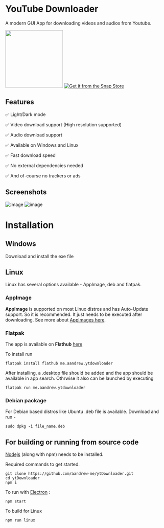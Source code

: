 # YouTube Downloader
A modern GUI App for downloading videos and audios from Youtube.


<a href="https://flathub.org/apps/details/me.aandrew.ytdownloader"><img src="https://flathub.org/assets/badges/flathub-badge-en.svg" style="width:180px;"></a>
[![Get it from the Snap Store](https://snapcraft.io/static/images/badges/en/snap-store-black.svg)](https://snapcraft.io/ytdownloader)


## Features

✅ Light/Dark mode

✅ Video download support (High resolution supported)

✅ Audio download support

✅ Available on Windows and Linux

✅ Fast download speed

✅ No external dependencies needed

✅ And of-course no trackers or ads

## Screenshots

![image](https://user-images.githubusercontent.com/66430340/187023169-e4cd9b81-1968-4758-85b7-2287808d914d.png)
![image](https://user-images.githubusercontent.com/66430340/187023235-45095832-a357-4323-8cdd-50cfd6305d29.png)

<!--![ss](https://user-images.githubusercontent.com/66430340/181747909-f16e30dc-a7c3-40cb-876b-54f0ea8d4e42.jpg)-->
<!--![ss2](https://user-images.githubusercontent.com/66430340/181747920-4df80914-278f-4350-9328-015e9e0bcf16.jpg) -->


# Installation

## Windows
Download and install the exe file

## Linux

Linux has several options available - AppImage, deb and flatpak.

### AppImage
**AppImage** is supported on most Linux distros and has Auto-Update support. So it is recommended.
It just needs to be executed after downloading. See more about [AppImages here](https://appimage.org/).

### Flatpak
The app is available on **Flathub** [here](https://flathub.org/apps/details/me.aandrew.ytdownloader)

To install run 
```
flatpak install flathub me.aandrew.ytdownloader
```
After installing, a .desktop file should be added and the app should be available in app search.
Othrwise it also can be launched by executing
```
flatpak run me.aandrew.ytdownloader
```

### Debian package
For Debian based distros like Ubuntu .deb file is available. Download and run -
```
sudo dpkg -i file_name.deb
```

## For building or running from source code

[Nodejs](https://nodejs.org/) (along with npm) needs to be installed.

Required commands to get started.
```
git clone https://github.com/aandrew-me/ytDownloader.git
cd ytDownloader
npm i
```

To run with [Electron](https://www.electronjs.org/) :
```
npm start
```
To build for Linux
```
npm run linux
```
